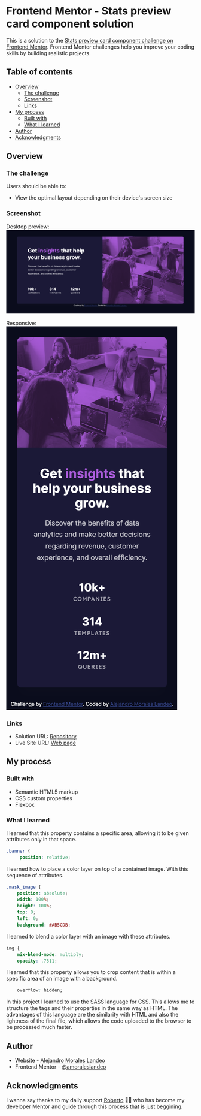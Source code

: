 # Frontend Mentor - Stats preview card component solution

This is a solution to the [Stats preview card component challenge on Frontend Mentor](https://www.frontendmentor.io/challenges/stats-preview-card-component-8JqbgoU62). Frontend Mentor challenges help you improve your coding skills by building realistic projects. 

## Table of contents

- [Overview](#overview)
  - [The challenge](#the-challenge)
  - [Screenshot](#screenshot)
  - [Links](#links)
- [My process](#my-process)
  - [Built with](#built-with)
  - [What I learned](#what-i-learned)
- [Author](#author)
- [Acknowledgments](#acknowledgments)


## Overview

### The challenge

Users should be able to:

- View the optimal layout depending on their device's screen size

### Screenshot
Desktop preview:
![Desktop_preview](./design/desktop.png)

Responsive:
![Responsive_preview](./design/mobile.png)

### Links

- Solution URL: [Repository](https://github.com/amoraleslandeo/Stats-preview-card-component.github.io)
- Live Site URL: [Web page](https://amoraleslandeo.github.io/Stats-preview-card-component.github.io/)

## My process

### Built with

- Semantic HTML5 markup
- CSS custom properties
- Flexbox

### What I learned

I learned that this property contains a specific area, allowing it to be given attributes only in that space.
```css
.banner {
     position: relative;
```

I learned how to place a color layer on top of a contained image. With this sequence of attributes.
```css
.mask_image {
    position: absolute;
    width: 100%;
    height: 100%;
    top: 0;
    left: 0;
    background: #AB5CDB;
```

I learned to blend a color layer with an image with these attributes. 
```css
img {
    mix-blend-mode: multiply;
    opacity: .7511;
```

I learned that this property allows you to crop content that is within a specific area of ​​an image with a background.
```css
    overflow: hidden;
```

In this project I learned to use the SASS language for CSS. This allows me to structure the tags and their properties in the same way as HTML. The advantages of this language are the similarity with HTML and also the lightness of the final file, which allows the code uploaded to the browser to be processed much faster.

## Author

- Website - [Alejandro Morales Landeo](https://github.com/amoraleslandeo/)
- Frontend Mentor - [@amoraleslandeo](https://www.frontendmentor.io/profile/amoraleslandeo)


## Acknowledgments

I wanna say thanks to my daily support [Roberto](https://github.com/RobertoSilvaZ) 🙌😉 who has become my developer Mentor and guide through this process that is just beggining.


